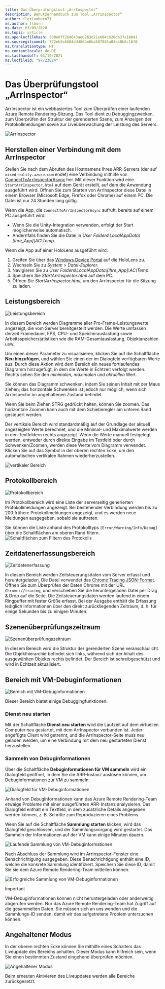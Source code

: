 ```yaml
---
title: Das Überprüfungstool „ArrInspector“
description: Benutzerhandbuch zum Tool „ArrInspector“
author: florianborn71
ms.author: flborn
ms.date: 03/09/2020
ms.topic: article
ms.openlocfilehash: 300e0ff26d643ae0263d21e604cb26da37a18841
ms.sourcegitcommit: 772eb9c6684dd4864e0ba507945a83e48b8c16f0
ms.translationtype: HT
ms.contentlocale: de-DE
ms.lasthandoff: 03/19/2021
ms.locfileid: "97723824"
---
```

# <a name="the-arrinspector-inspection-tool"></a>Das Überprüfungstool „ArrInspector“

ArrInspector ist ein webbasiertes Tool zum Überprüfen einer laufenden Azure Remote Rendering-Sitzung. Das Tool dient zu Debuggingzwecken, zum Überprüfen der Struktur der gerenderten Szene, zum Anzeigen der Protokollmeldungen sowie zur Liveüberwachung der Leistung des Servers.

![ArrInspector](./media/arr-inspector.png)

## <a name="connecting-to-the-arrinspector"></a>Herstellen einer Verbindung mit dem ArrInspector

Stellen Sie nach dem Abrufen des Hostnamens Ihres ARR-Servers (der auf `mixedreality.azure.com` endet) eine Verbindung mithilfe von [ConnectToArrInspectorAsync](../../how-tos/frontend-apis.md#connect-to-arr-inspector) her. Mit dieser Funktion wird eine `StartArrInspector.html` auf dem Gerät erstellt, auf dem die Anwendung ausgeführt wird. Öffnen Sie zum Starten von ArrInspector diese Datei in einem Browser (Microsoft Edge, Firefox oder Chrome) auf einem PC. Die Datei ist nur 24 Stunden lang gültig.

Wenn die App, die `ConnectToArrInspectorAsync` aufruft, bereits auf einem PC ausgeführt wird:

* Wenn Sie die Unity-Integration verwenden, erfolgt der Start möglicherweise automatisch.
* Andernfalls finden Sie die Datei in *User Folders\\LocalAppData\\[Ihre_App]\\AC\\Temp*.

Wenn die App auf einer HoloLens ausgeführt wird:

1. Greifen Sie über das [Windows Device Portal](/windows/mixed-reality/using-the-windows-device-portal) auf die HoloLens zu.
1. Wechseln Sie zu *System > Datei-Explorer*.
1. Navigieren Sie zu *User Folders\\LocalAppData\\[Ihre_App]\\AC\\Temp*.
1. Speichern Sie *StartArrInspector.html* auf dem PC.
1. Öffnen Sie *StartArrInspector.html*, um den ArrInspector für die Sitzung zu laden.

## <a name="the-performance-panel"></a>Leistungsbereich

![Leistungsbereich](./media/performance-panel.png)

In diesem Bereich werden Diagramme aller Pro-Frame-Leistungswerte angezeigt, die vom Server bereitgestellt werden. Die Werte umfassen derzeit Framedauer, FPS, CPU- und Speicherauslastung sowie Arbeitsspeicherstatistiken wie die RAM-Gesamtauslastung, Objektanzahlen usw.

Um einen dieser Parameter zu visualisieren, klicken Sie auf die Schaltfläche **Neu hinzufügen**, und wählen Sie einen der im Dialogfeld verfügbaren Werte aus. Durch diese Aktion wird dem Bereich ein neues fortlaufendes Diagramm hinzugefügt, in dem die Werte in Echtzeit verfolgt werden. Rechts sehen Sie den *minimalen*, *maximalen* und *aktuellen* Wert.

Sie können das Diagramm schwenken, indem Sie seinen Inhalt mit der Maus ziehen; das horizontale Schwenken ist jedoch nur möglich, wenn sich ArrInspector im angehaltenen Zustand befindet.

Wenn Sie beim Ziehen STRG gedrückt halten, können Sie zoomen. Das horizontale Zoomen kann auch mit dem Schieberegler am unteren Rand gesteuert werden.

Der vertikale Bereich wird standardmäßig auf der Grundlage der aktuell angezeigten Werte berechnet, und die Minimal- und Maximalwerte werden in den Textfeldern rechts angezeigt. Wenn die Werte manuell festgelegt werden, entweder durch direkte Eingabe im Textfeld oder durch Schwenken/Zoomen, werden diese Werte vom Diagramm verwendet. Klicken Sie auf das Symbol in der oberen rechten Ecke, um den automatischen vertikalen Rahmen wiederherzustellen.

![vertikaler Bereich](./media/vertical-range.png)

## <a name="the-log-panel"></a>Protokollbereich

![Protokollbereich](./media/log-panel.png)

Im Protokollbereich wird eine Liste der serverseitig generierten Protokollmeldungen angezeigt. Bei bestehender Verbindung werden bis zu 200 frühere Protokollmeldungen angezeigt, und es werden neue Meldungen ausgegeben, sobald sie auftreten.

Sie können die Liste anhand des Protokolltyps `[Error/Warning/Info/Debug]` über die Schaltflächen am oberen Rand filtern.
![Schaltflächen zum Filtern des Protokolls](./media/log-filter.png)

## <a name="the-timing-data-capture-panel"></a>Zeitdatenerfassungsbereich

![Zeitdatenerfassung](./media/timing-data-capture.png)

In diesem Bereich werden Zeitsteuerungsdaten vom Server erfasst und heruntergeladen. Die Datei verwendet das [Chrome Tracing JSON-Format](https://docs.google.com/document/d/1CvAClvFfyA5R-PhYUmn5OOQtYMH4h6I0nSsKchNAySU/edit). Öffnen Sie zum Überprüfen der Daten Chrome mit der URL `Chrome://tracing`, und verschieben Sie die heruntergeladen Datei per Drag & Drop auf die Seite. Die Zeitsteuerungsdaten werden laufend in einem Ringpuffer mit fester Größe erfasst. Bei der Ausgabe enthält die Erfassung lediglich Informationen über den direkt zurückliegenden Zeitraum, d. h. für einige Sekunden bis zu einigen Minuten.

## <a name="the-scene-inspection-panel"></a>Szenenüberprüfungszeitraum

![Szenenüberprüfungszeitraum](./media/scene-inspection-panel.png)

In diesem Bereich wird die Struktur der gerenderten Szene veranschaulicht. Die Objekthierarchie befindet sich links, während sich der Inhalt des ausgewählten Objekts rechts befindet. Der Bereich ist schreibgeschützt und wird in Echtzeit aktualisiert.

## <a name="the-vm-debug-information-panel"></a>Bereich mit VM-Debuginformationen

![Bereich mit VM-Debuginformationen](./media/state-debugger-panel.png)

Dieser Bereich bietet einige Debuggingfunktionen.

### <a name="restart-service"></a>Dienst neu starten

Mit der Schaltfläche **Dienst neu starten** wird die Laufzeit auf dem virtuellen Computer neu gestartet, mit dem ArrInspector verbunden ist. Jeder angefügte Client wird getrennt, und die ArrInspector-Seite muss neu geladen werden, um eine Verbindung mit dem neu gestarteten Dienst herzustellen.

### <a name="collect-debug-information"></a>Sammeln von Debuginformationen

Über die Schaltfläche **Debuginformationen für VM sammeln** wird ein Dialogfeld geöffnet, in dem Sie die ARR-Instanz auslösen können, um Debuginformationen zur VM zu sammeln:

![Dialogfeld für VM-Debuginformationen](./media/state-debugger-dialog.png)

Anhand von Debuginformationen kann das Azure Remote Rendering-Team etwaige Probleme mit einer ausgeführten ARR-Instanz analysieren. Das Dialogfeld enthält ein Textfeld, in dem zusätzliche Details angegeben werden können, z. B. Schritte zum Reproduzieren eines Problems.

Wenn Sie auf die Schaltfläche **Sammlung starten** klicken, wird das Dialogfeld geschlossen, und der Sammlungsvorgang wird gestartet. Das Sammeln der Informationen auf der VM kann einige Minuten dauern.

![Laufende Sammlung von VM-Debuginformationen](./media/state-debugger-panel-in-progress.png)

Nach Abschluss der Sammlung wird im ArrInspector-Fenster eine Benachrichtigung ausgegeben. Diese Benachrichtigung enthält eine ID, welche die konkrete Sammlung identifiziert. Speichern Sie diese ID, damit Sie sie dem Azure Remote Rendering-Team mitteilen können.

![Erfolgreiche Sammlung von VM-Debuginformationen](./media/state-debugger-snackbar-success.png)

> [!IMPORTANT]
> VM-Debuginformationen können nicht heruntergeladen oder anderweitig abgerufen werden. Nur das Azure Remote Rendering-Team hat Zugriff auf die gesammelten Daten. Sie müssen sich an uns wenden und die Sammlungs-ID senden, damit wir das aufgetretene Problem untersuchen können.

## <a name="pause-mode"></a>Angehaltener Modus

In der oberen rechten Ecke können Sie mithilfe eines Schalters das Liveupdate des Bereichs anhalten. Dieser Modus kann hilfreich sein, wenn Sie einen bestimmten Zustand eingehend überprüfen möchten.

![Angehaltener Modus](./media/pause-mode.png)

Beim erneuten Aktivieren des Liveupdates werden alle Bereiche zurückgesetzt.